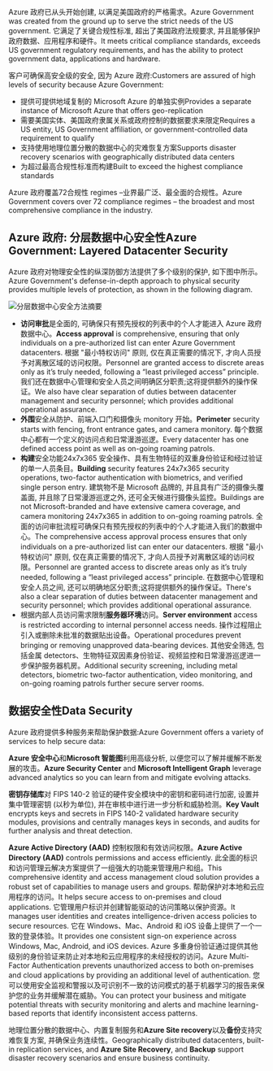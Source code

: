 <span data-ttu-id="d6064-101">Azure 政府已从头开始创建, 以满足美国政府的严格需求。</span><span class="sxs-lookup"><span data-stu-id="d6064-101">Azure Government was created from the ground up to serve the strict needs of the US government.</span></span> <span data-ttu-id="d6064-102">它满足了关键合规性标准, 超出了美国政府法规要求, 并且能够保护政府数据、应用程序和硬件。</span><span class="sxs-lookup"><span data-stu-id="d6064-102">It meets critical compliance standards, exceeds US government regulatory requirements, and has the ability to protect government data, applications and hardware.</span></span>

<span data-ttu-id="d6064-103">客户可确保高安全级的安全, 因为 Azure 政府:</span><span class="sxs-lookup"><span data-stu-id="d6064-103">Customers are assured of high levels of security because Azure Government:</span></span>

- <span data-ttu-id="d6064-104">提供可提供地域复制的 Microsoft Azure 的单独实例</span><span class="sxs-lookup"><span data-stu-id="d6064-104">Provides a separate instance of Microsoft Azure that offers geo-replication</span></span>
- <span data-ttu-id="d6064-105">需要美国实体、美国政府隶属关系或政府控制的数据要求来限定</span><span class="sxs-lookup"><span data-stu-id="d6064-105">Requires a US entity, US Government affiliation, or government-controlled data requirement to qualify</span></span>
- <span data-ttu-id="d6064-106">支持使用地理位置分散的数据中心的灾难恢复方案</span><span class="sxs-lookup"><span data-stu-id="d6064-106">Supports disaster recovery scenarios with geographically distributed data centers</span></span>
- <span data-ttu-id="d6064-107">为超过最高合规性标准而构建</span><span class="sxs-lookup"><span data-stu-id="d6064-107">Built to exceed the highest compliance standards</span></span> 

<span data-ttu-id="d6064-108">Azure 政府覆盖72合规性 regimes –业界最广泛、最全面的合规性。</span><span class="sxs-lookup"><span data-stu-id="d6064-108">Azure Government covers over 72 compliance regimes – the broadest and most comprehensive compliance in the industry.</span></span> 

## <a name="azure-government-layered-datacenter-security"></a><span data-ttu-id="d6064-109">Azure 政府: 分层数据中心安全性</span><span class="sxs-lookup"><span data-stu-id="d6064-109">Azure Government: Layered Datacenter Security</span></span>

<span data-ttu-id="d6064-110">Azure 政府对物理安全性的纵深防御方法提供了多个级别的保护, 如下图中所示。</span><span class="sxs-lookup"><span data-stu-id="d6064-110">Azure Government's defense-in-depth approach to physical security provides multiple levels of protection, as shown in the following diagram.</span></span> 

![分层数据中心安全方法摘要](../media/layered-datacenter-security.png)

- <span data-ttu-id="d6064-112">**访问审批**是全面的, 可确保只有预先授权的列表中的个人才能进入 Azure 政府数据中心。</span><span class="sxs-lookup"><span data-stu-id="d6064-112">**Access approval** is comprehensive, ensuring that only individuals on a pre-authorized list can enter Azure Government datacenters.</span></span> <span data-ttu-id="d6064-113">根据 "最小特权访问" 原则, 仅在真正需要的情况下, 才向人员授予对离散区域的访问权限。</span><span class="sxs-lookup"><span data-stu-id="d6064-113">Personnel are granted access to discrete areas only as it’s truly needed, following a “least privileged access” principle.</span></span> <span data-ttu-id="d6064-114">我们还在数据中心管理和安全人员之间明确区分职责;这将提供额外的操作保证。</span><span class="sxs-lookup"><span data-stu-id="d6064-114">We also have clear separation of duties between datacenter management and security personnel; which provides additional operational assurance.</span></span>
- <span data-ttu-id="d6064-115">**外围**安全从防护、前端入口门和摄像头 monitory 开始。</span><span class="sxs-lookup"><span data-stu-id="d6064-115">**Perimeter** security starts with fencing, front entrance gates, and camera monitory.</span></span> <span data-ttu-id="d6064-116">每个数据中心都有一个定义的访问点和日常漫游巡逻。</span><span class="sxs-lookup"><span data-stu-id="d6064-116">Every datacenter has one defined access point as well as on-going roaming patrols.</span></span> 
- <span data-ttu-id="d6064-117">**构建**安全功能24x7x365 安全操作、具有生物特征的双重身份验证和经过验证的单一人员条目。</span><span class="sxs-lookup"><span data-stu-id="d6064-117">**Building** security features 24x7x365 security operations, two-factor authentication with biometrics, and verified single person entry.</span></span> <span data-ttu-id="d6064-118">建筑物不是 Microsoft 品牌的, 并且具有广泛的摄像头覆盖面, 并且除了日常漫游巡逻之外, 还可全天候进行摄像头监控。</span><span class="sxs-lookup"><span data-stu-id="d6064-118">Buildings are not Microsoft-branded and have extensive camera coverage, and camera monitoring 24x7x365 in addition to on-going roaming patrols.</span></span> <span data-ttu-id="d6064-119">全面的访问审批流程可确保只有预先授权的列表中的个人才能进入我们的数据中心。</span><span class="sxs-lookup"><span data-stu-id="d6064-119">The comprehensive access approval process ensures that only individuals on a pre-authorized list can enter our datacenters.</span></span> <span data-ttu-id="d6064-120">根据 "最小特权访问" 原则, 仅在真正需要的情况下, 才向人员授予对离散区域的访问权限。</span><span class="sxs-lookup"><span data-stu-id="d6064-120">Personnel are granted access to discrete areas only as it’s truly needed, following a “least privileged access” principle.</span></span> <span data-ttu-id="d6064-121">在数据中心管理和安全人员之间, 还可以明确地区分职责;这将提供额外的操作保证。</span><span class="sxs-lookup"><span data-stu-id="d6064-121">There's also a clear separation of duties between datacenter management and security personnel; which provides additional operational assurance.</span></span>
- <span data-ttu-id="d6064-122">根据内部人员访问需求限制**服务器环境**访问。</span><span class="sxs-lookup"><span data-stu-id="d6064-122">**Server environment** access is restricted according to internal personnel access needs.</span></span> <span data-ttu-id="d6064-123">操作过程阻止引入或删除未批准的数据贴出设备。</span><span class="sxs-lookup"><span data-stu-id="d6064-123">Operational procedures prevent bringing or removing unapproved data-bearing devices.</span></span> <span data-ttu-id="d6064-124">其他安全筛选, 包括金属 detectors、生物特征双因素身份验证、视频监控和日常漫游巡逻进一步保护服务器机房。</span><span class="sxs-lookup"><span data-stu-id="d6064-124">Additional security screening, including metal detectors, biometric two-factor authentication, video monitoring, and on-going roaming patrols further secure server rooms.</span></span> 

## <a name="data-security"></a><span data-ttu-id="d6064-125">数据安全性</span><span class="sxs-lookup"><span data-stu-id="d6064-125">Data Security</span></span>
<span data-ttu-id="d6064-126">Azure 政府提供多种服务来帮助保护数据:</span><span class="sxs-lookup"><span data-stu-id="d6064-126">Azure Government offers a variety of services to help secure data:</span></span>

<span data-ttu-id="d6064-127">**Azure 安全中心**和**Microsoft 智能图**利用高级分析, 以便您可以了解并缓解不断发展的攻击。</span><span class="sxs-lookup"><span data-stu-id="d6064-127">**Azure Security Center** and **Microsoft Intelligent Graph** leverage advanced analytics so you can learn from and mitigate evolving attacks.</span></span>

<span data-ttu-id="d6064-128">**密钥存储库**对 FIPS 140-2 验证的硬件安全模块中的密钥和密码进行加密, 设置并集中管理密钥 (以秒为单位), 并在审核中进行进一步分析和威胁检测。</span><span class="sxs-lookup"><span data-stu-id="d6064-128">**Key Vault** encrypts keys and secrets in FIPS 140-2 validated hardware security modules, provisions and centrally manages keys in seconds, and audits for further analysis and threat detection.</span></span>

<span data-ttu-id="d6064-129">**Azure Active Directory (AAD)** 控制权限和有效访问权限。</span><span class="sxs-lookup"><span data-stu-id="d6064-129">**Azure Active Directory (AAD)** controls permissions and access efficiently.</span></span> <span data-ttu-id="d6064-130">此全面的标识和访问管理云解决方案提供了一组强大的功能来管理用户和组。</span><span class="sxs-lookup"><span data-stu-id="d6064-130">This comprehensive identity and access management cloud solution provides a robust set of capabilities to manage users and groups.</span></span> <span data-ttu-id="d6064-131">帮助保护对本地和云应用程序的访问。</span><span class="sxs-lookup"><span data-stu-id="d6064-131">It helps secure access to on-premises and cloud applications.</span></span> <span data-ttu-id="d6064-132">它管理用户标识并创建智能驱动的访问策略以保护资源。</span><span class="sxs-lookup"><span data-stu-id="d6064-132">It manages user identities and creates intelligence-driven access policies to secure resources.</span></span> <span data-ttu-id="d6064-133">它在 Windows、Mac、Android 和 iOS 设备上提供了一个一致的登录体验。</span><span class="sxs-lookup"><span data-stu-id="d6064-133">It provides one consistent sign-on experience across Windows, Mac, Android, and iOS devices.</span></span> <span data-ttu-id="d6064-134">Azure 多重身份验证通过提供其他级别的身份验证来防止对本地和云应用程序的未经授权的访问。</span><span class="sxs-lookup"><span data-stu-id="d6064-134">Azure Multi-Factor Authentication prevents unauthorized access to both on-premises and cloud applications by providing an additional level of authentication.</span></span> <span data-ttu-id="d6064-135">您可以使用安全监视和警报以及可识别不一致的访问模式的基于机器学习的报告来保护您的业务并缓解潜在威胁。</span><span class="sxs-lookup"><span data-stu-id="d6064-135">You can protect your business and mitigate potential threats with security monitoring and alerts and machine learning-based reports that identify inconsistent access patterns.</span></span>

<span data-ttu-id="d6064-136">地理位置分散的数据中心、内置复制服务和**Azure Site recovery**以及**备份**支持灾难恢复方案, 并确保业务连续性。</span><span class="sxs-lookup"><span data-stu-id="d6064-136">Geographically distributed datacenters, built-in replication services, and **Azure Site Recovery**, and **Backup** support disaster recovery scenarios and ensure business continuity.</span></span>
